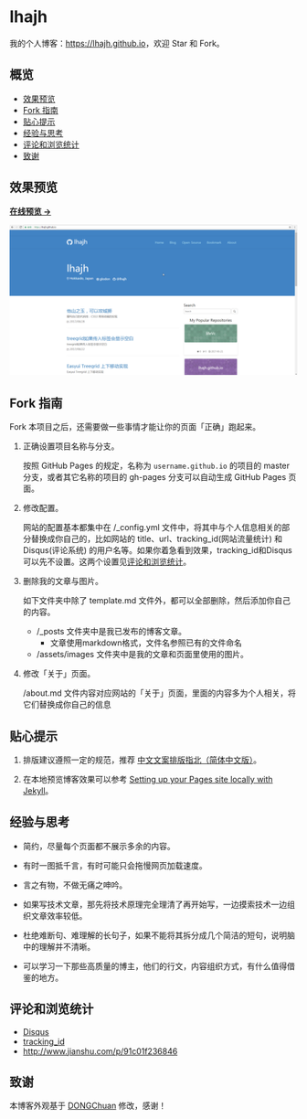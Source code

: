 # lhajh

我的个人博客：<https://lhajh.github.io>，欢迎 Star 和 Fork。

## 概览

<!-- vim-markdown-toc GFM -->
* [效果预览](#效果预览)
* [Fork 指南](#fork-指南)
* [贴心提示](#贴心提示)
* [经验与思考](#经验与思考)
* [评论和浏览统计](#评论和浏览统计)
* [致谢](#致谢)

<!-- vim-markdown-toc -->

## 效果预览

**[在线预览 &rarr;](https://lhajh.github.io)**

![screenshot home](/assets/images/RkUc52u.png)

## Fork 指南

Fork 本项目之后，还需要做一些事情才能让你的页面「正确」跑起来。

1. 正确设置项目名称与分支。

   按照 GitHub Pages 的规定，名称为 `username.github.io` 的项目的 master 分支，或者其它名称的项目的 gh-pages 分支可以自动生成 GitHub Pages 页面。

2. 修改配置。

   网站的配置基本都集中在 /_config.yml 文件中，将其中与个人信息相关的部分替换成你自己的，比如网站的 title、url、tracking_id(网站流量统计) 和 Disqus(评论系统) 的用户名等。如果你着急看到效果，tracking_id和Disqus可以先不设置。这两个设置见[评论和浏览统计](#评论和浏览统计)。

3. 删除我的文章与图片。

   如下文件夹中除了 template.md 文件外，都可以全部删除，然后添加你自己的内容。

   * /_posts 文件夹中是我已发布的博客文章。
	   * 文章使用markdown格式，文件名参照已有的文件命名
   * /assets/images 文件夹中是我的文章和页面里使用的图片。

4. 修改「关于」页面。

   /about.md 文件内容对应网站的「关于」页面，里面的内容多为个人相关，将它们替换成你自己的信息

## 贴心提示

1. 排版建议遵照一定的规范，推荐 [中文文案排版指北（简体中文版）][1]。

2. 在本地预览博客效果可以参考 [Setting up your Pages site locally with Jekyll][2]。

## 经验与思考

* 简约，尽量每个页面都不展示多余的内容。

* 有时一图抵千言，有时可能只会拖慢网页加载速度。

* 言之有物，不做无痛之呻吟。

* 如果写技术文章，那先将技术原理完全理清了再开始写，一边摸索技术一边组织文章效率较低。

* 杜绝难断句、难理解的长句子，如果不能将其拆分成几个简洁的短句，说明脑中的理解并不清晰。

* 可以学习一下那些高质量的博主，他们的行文，内容组织方式，有什么值得借鉴的地方。

## 评论和浏览统计

- [Disqus](https://disqus.com/)
- [tracking_id](http://www.google.cn/analytics/analytics/#)
- http://www.jianshu.com/p/91c01f236846

## 致谢

本博客外观基于 [DONGChuan](https://dongchuan.github.io) 修改，感谢！

[1]: https://github.com/mzlogin/chinese-copywriting-guidelines
[2]: https://help.github.com/articles/setting-up-your-pages-site-locally-with-jekyll/

